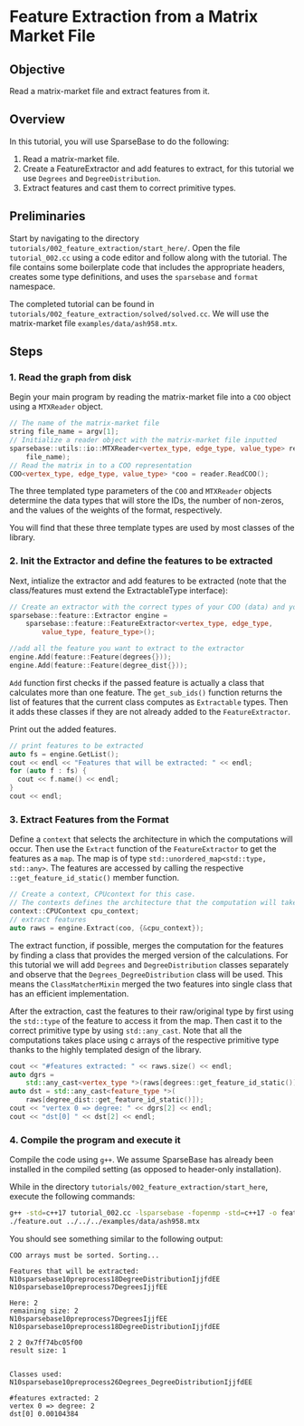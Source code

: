 # Feature Extraction from a Matrix Market File

## Objective
Read a matrix-market file and extract features from it.

## Overview

In this tutorial, you will use SparseBase to do the following:

1. Read a matrix-market file.
2. Create a FeatureExtractor and add features to extract, for this tutorial we use `Degrees` and `DegreeDistribution`.
3. Extract features and cast them to correct primitive types.

## Preliminaries
Start by navigating to the directory `tutorials/002_feature_extraction/start_here/`. Open the file `tutorial_002.cc` using a code editor and follow along with the tutorial. The file contains some boilerplate code that includes the appropriate headers, creates some type definitions, and uses the `sparsebase` and `format` namespace.

The completed tutorial can be found in `tutorials/002_feature_extraction/solved/solved.cc`. We will use the matrix-market file `examples/data/ash958.mtx`.

## Steps

### 1. Read the graph from disk
Begin your main program by reading the matrix-market file into a `COO` object using a `MTXReader` object.

```c++
// The name of the matrix-market file
string file_name = argv[1];
// Initialize a reader object with the matrix-market file inputted
sparsebase::utils::io::MTXReader<vertex_type, edge_type, value_type> reader(
    file_name);
// Read the matrix in to a COO representation
COO<vertex_type, edge_type, value_type> *coo = reader.ReadCOO();
```

The three templated type parameters of the `COO` and `MTXReader` objects determine the data types that will store the IDs, the number of non-zeros, and the values of the weights of the format, respectively. 

You will find that these three template types are used by most classes of the library.

### 2. Init the Extractor and define the features to be extracted
Next, intialize the extractor and add features to be extracted (note that the class/features must extend the ExtractableType interface):

```c++
// Create an extractor with the correct types of your COO (data) and your expected feature type
sparsebase::feature::Extractor engine =
    sparsebase::feature::FeatureExtractor<vertex_type, edge_type,
        value_type, feature_type>();

//add all the feature you want to extract to the extractor
engine.Add(feature::Feature(degrees{}));
engine.Add(feature::Feature(degree_dist{}));
```
`Add` function first checks if the passed feature is actually a class that calculates more than one feature. The `get_sub_ids()` function returns the list of features that the current class computes as `Extractable` types. Then it adds these classes if they are not already added to the `FeatureExtractor`.


Print out the added features.

```c++
// print features to be extracted
auto fs = engine.GetList();
cout << endl << "Features that will be extracted: " << endl;
for (auto f : fs) {
  cout << f.name() << endl;
}
cout << endl;
```

### 3. Extract Features from the Format

Define a `context` that selects the architecture in which the computations will occur.
Then use the `Extract` function of the `FeatureExtractor` to get the features as a `map`.
The map is of type `std::unordered_map<std::type, std::any>`. The features are accessed by calling the respective `::get_feature_id_static()` member function. 

```c++
// Create a context, CPUcontext for this case.
// The contexts defines the architecture that the computation will take place in.
context::CPUContext cpu_context;
// extract features
auto raws = engine.Extract(coo, {&cpu_context});
```

The extract function, if possible, merges the computation for the features by finding a class that provides the merged version of the calculations.
For this tutorial we will add `Degrees` and `DegreeDistribution` classes separately and observe that the `Degrees_DegreeDistribution` class will be used. This means the `ClassMatcherMixin` merged the two features into single class that has an efficient implementation.

After the extraction, cast the features to their raw/original type by first using the `std::type` of the feature to access it from the map. Then cast it to the correct primitive type by using `std::any_cast`.
Note that all the computations takes place using c arrays of the respective primitive type thanks to the highly templated design of the library.

```c++
cout << "#features extracted: " << raws.size() << endl;
auto dgrs =
    std::any_cast<vertex_type *>(raws[degrees::get_feature_id_static()]);
auto dst = std::any_cast<feature_type *>(
    raws[degree_dist::get_feature_id_static()]);
cout << "vertex 0 => degree: " << dgrs[2] << endl;
cout << "dst[0] " << dst[2] << endl;
```

### 4. Compile the program and execute it
Compile the code using `g++`. We assume SparseBase has already been installed in the compiled setting (as opposed to header-only installation).

While in the directory `tutorials/002_feature_extraction/start_here`, execute the following commands:
```bash
g++ -std=c++17 tutorial_002.cc -lsparsebase -fopenmp -std=c++17 -o feature.out
./feature.out ../../../examples/data/ash958.mtx
```

You should see something similar to the following output:

```
COO arrays must be sorted. Sorting...

Features that will be extracted: 
N10sparsebase10preprocess18DegreeDistributionIjjfdEE
N10sparsebase10preprocess7DegreesIjjfEE

Here: 2
remaining size: 2
N10sparsebase10preprocess7DegreesIjjfEE
N10sparsebase10preprocess18DegreeDistributionIjjfdEE

2 2 0x7ff74bc05f00
result size: 1


Classes used:
N10sparsebase10preprocess26Degrees_DegreeDistributionIjjfdEE

#features extracted: 2
vertex 0 => degree: 2
dst[0] 0.00104384
```
